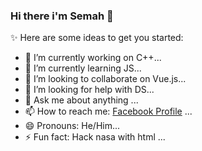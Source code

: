 ### Hi there i'm Semah 👋

✨ Here are some ideas to get you started:

- 🔭 I’m currently working on C++...
- 🌱 I’m currently learning JS...
- 👯 I’m looking to collaborate on Vue.js...
- 🤔 I’m looking for help with DS...
- 💬 Ask me about anything ...
- 📫 How to reach me: [Facebook Profile](https://www.facebook.com/Semah.Kdr) ...
- 😄 Pronouns: He/Him...
- ⚡ Fun fact: Hack nasa with html ...

